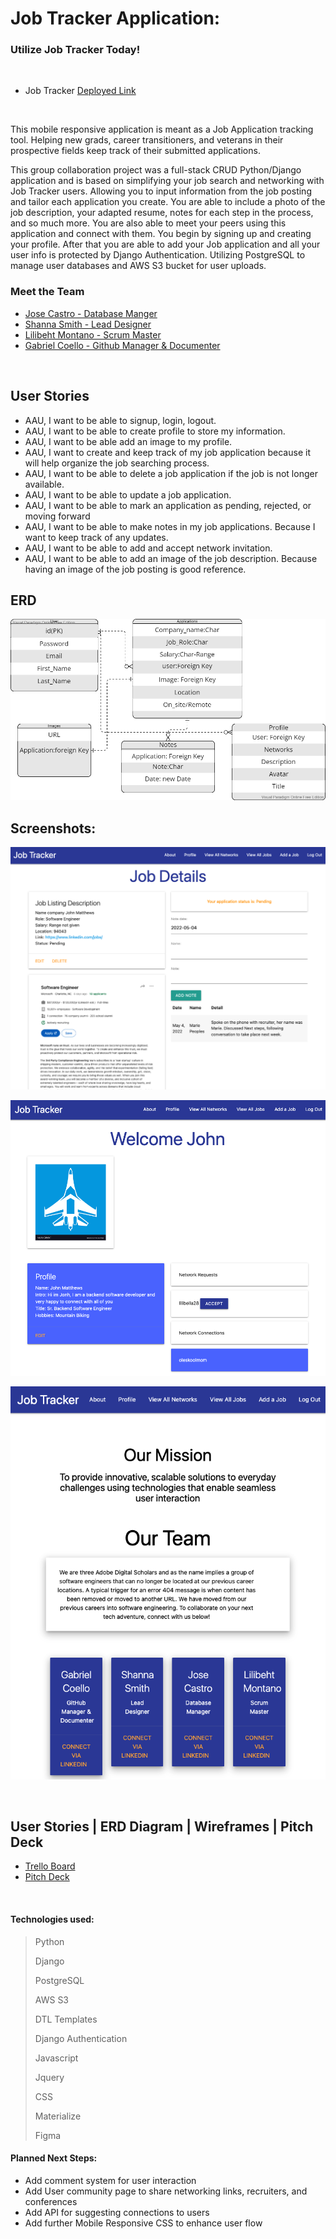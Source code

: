 # Job Tracker Application:

### Utilize Job Tracker Today!

<br>

-   Job Tracker [Deployed Link](https://jobtracer.herokuapp.com/)

<br>

<p>This mobile responsive application is meant as a Job Application tracking tool. Helping new grads, career transitioners, and veterans in their prospective fields keep track of their submitted applications.

<p>This group collaboration project was a full-stack CRUD Python/Django application and is based on simplifying your job search and networking with Job Tracker users. Allowing you to input information from the job posting and tailor each application you create. You are able to include a photo of the job description, your adapted resume, notes for each step in the process, and so much more. You are also able to meet your peers using this application and connect with them. You begin by signing up and creating your profile. After that you are able to add your Job application and all your user info is protected by Django Authentication. Utilizing PostgreSQL to manage user databases and AWS S3 bucket for user uploads.

### Meet the Team

-   [Jose Castro - Database Manger](https://www.linkedin.com/in/jose-castro-fullstack-dev/)
-   [Shanna Smith - Lead Designer](https://www.linkedin.com/in/shanna-smith-full-stack-dev/)
-   [Lilibeht Montano - Scrum Master](https://www.linkedin.com/in/lilibeht-montano-29659113b/)
-   [Gabriel Coello - Github Manager & Documenter](https://www.linkedin.com/in/gabrielcoellose/)

<br>

## User Stories

-  AAU, I want to be able to signup, login, logout.
-  AAU, I want to be able to create profile to store my information.
-  AAU, I want to be able add an image to my profile.
-  AAU, I want to create and keep track of my job application because it will help organize the job searching process.
-  AAU, I want to be able to delete a job application if the job is not longer available.
-  AAU, I want to be able to update a job application.
-  AAU, I want to be able to mark an application as pending, rejected, or moving forward
-  AAU, I want to be able to make notes in my job applications. Because I want to keep track of any updates.
-  AAU, I want to be able to add and accept network invitation.
-  AAU, I want to be able to add an image of the job description. Because having an image of the job posting is good reference.

## ERD

![ERD](screenshots/datab.png)

## Screenshots:

![Application Page](screenshots/application.png)

![Profile Page](screenshots/profile.png)

![About Page](screenshots/about.png)

<br>

## User Stories | ERD Diagram | Wireframes | Pitch Deck

-   [Trello Board](https://trello.com/b/T1CAsZFU/job-trackers)
-   [Pitch Deck](https://docs.google.com/presentation/d/1gGMe0__gT2qXWe9JK3oomszeMZgLg7xVvH_jHaTTAJ8/edit?usp=sharing)

<br>

#### Technologies used:

> Python
>
> Django
>
> PostgreSQL
>
> AWS S3
>
> DTL Templates
>
> Django Authentication
>
> Javascript
>
> Jquery
>
> CSS
>
> Materialize
>
> Figma

#### Planned Next Steps:

-   Add comment system for user interaction
-   Add User community page to share networking links, recruiters, and conferences
-   Add API for suggesting connections to users
-   Add further Mobile Responsive CSS to enhance user flow
